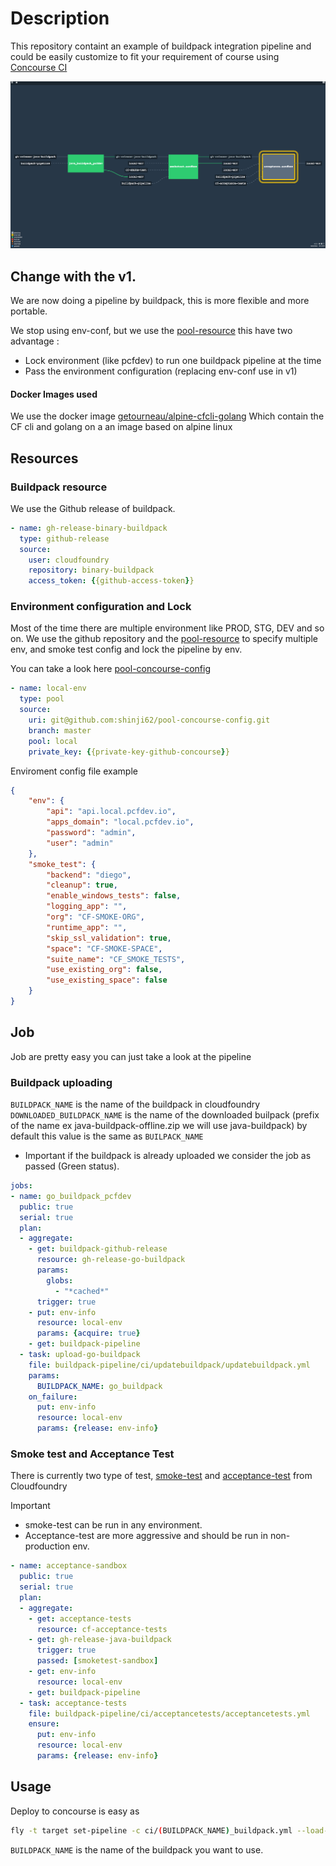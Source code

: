 # Description

This repository containt an example of buildpack integration pipeline and could be easily customize to fit
your requirement of course using [Concourse CI](http://concourse.ci/) 


!["Image"](images/buildpackv2.png)


## Change with the v1.
We are now doing a pipeline by buildpack, this is more flexible and more portable.

We stop using env-conf, but we use the [pool-resource](https://github.com/concourse/pool-resource) this have two advantage :

* Lock environment (like pcfdev) to run one buildpack pipeline at the time
* Pass the environment configuration (replacing env-conf use in v1)

#### Docker Images used
We use the docker image [getourneau/alpine-cfcli-golang](https://github.com/shinji62/alpine-docker-cfcli-golang) 
Which contain the CF cli and golang on a an image based on alpine linux

## Resources

### Buildpack resource
We use the Github release of buildpack.
```yaml
- name: gh-release-binary-buildpack
  type: github-release
  source:
    user: cloudfoundry
    repository: binary-buildpack
    access_token: {{github-access-token}}
```

### Environment configuration and Lock
Most of the time there are multiple environment like PROD, STG, DEV and so on.
We use the github repository and the [pool-resource](https://github.com/concourse/pool-resource) to specify multiple env, and smoke test config and lock the pipeline by env.

You can take a look here [pool-concourse-config](hhttps://github.com/shinji62/pool-concourse-config)
```yaml
- name: local-env
  type: pool
  source:
    uri: git@github.com:shinji62/pool-concourse-config.git
    branch: master
    pool: local
    private_key: {{private-key-github-concourse}}
```

Enviroment config file example

```json
{
    "env": {
        "api": "api.local.pcfdev.io",
        "apps_domain": "local.pcfdev.io",
        "password": "admin",
        "user": "admin"
    },
    "smoke_test": {
        "backend": "diego",
        "cleanup": true,
        "enable_windows_tests": false,
        "logging_app": "",
        "org": "CF-SMOKE-ORG",
        "runtime_app": "",
        "skip_ssl_validation": true,
        "space": "CF-SMOKE-SPACE",
        "suite_name": "CF_SMOKE_TESTS",
        "use_existing_org": false,
        "use_existing_space": false
    }
}
```


## Job
Job are pretty easy you can just take a look at the pipeline

### Buildpack uploading
`BUILDPACK_NAME` is the name of the buildpack in cloudfoundry 
`DOWNLOADED_BUILDPACK_NAME` is the name of the downloaded builpack (prefix of the name ex java-buildpack-offline.zip we will use java-buildpack) by default this value is the same as `BUILPACK_NAME`

* Important if the buildpack is already uploaded we consider the job as passed (Green status). 

```yaml
jobs:
- name: go_buildpack_pcfdev
  public: true
  serial: true
  plan:
  - aggregate:
    - get: buildpack-github-release
      resource: gh-release-go-buildpack
      params:
        globs:
          - "*cached*"
      trigger: true
    - put: env-info
      resource: local-env
      params: {acquire: true}
    - get: buildpack-pipeline
  - task: upload-go-buildpack
    file: buildpack-pipeline/ci/updatebuildpack/updatebuildpack.yml
    params:
      BUILDPACK_NAME: go_buildpack
    on_failure:
      put: env-info
      resource: local-env
      params: {release: env-info}
```


### Smoke test and Acceptance Test
There is currently two type of test, [smoke-test](https://github.com/cloudfoundry/cf-smoke-tests) and [acceptance-test](https://github.com/cloudfoundry/cf-acceptance-tests) from Cloudfoundry

Important
* smoke-test can be run in any environment.
* Acceptance-test are more aggressive and should be run in non-production env.


```yaml
- name: acceptance-sandbox
  public: true
  serial: true
  plan:
  - aggregate:
    - get: acceptance-tests
      resource: cf-acceptance-tests
    - get: gh-release-java-buildpack
      trigger: true
      passed: [smoketest-sandbox]
    - get: env-info
      resource: local-env
    - get: buildpack-pipeline 
  - task: acceptance-tests
    file: buildpack-pipeline/ci/acceptancetests/acceptancetests.yml
    ensure:
      put: env-info
      resource: local-env
      params: {release: env-info}
```





## Usage
Deploy to concourse is easy as 
```bash
fly -t target set-pipeline -c ci/(BUILDPACK_NAME)_buildpack.yml --load-vars-from credentials.yml -p (BUILDPACK_NAME)-pipeline
```

`BUILDPACK_NAME` is the name of the buildpack you want to use.



